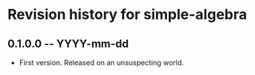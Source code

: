 # Revision history for simple-algebra

## 0.1.0.0 -- YYYY-mm-dd

* First version. Released on an unsuspecting world.
